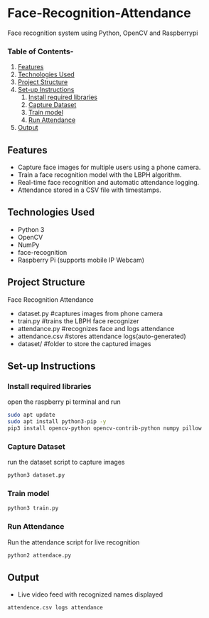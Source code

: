 # Face-Recognition-Attendance
Face recognition system using Python, OpenCV and Raspberrypi
### Table of Contents-
1. [Features](#features)
2. [Technologies Used](#technologies-used)
3. [Project Structure](#project-structure)
4. [Set-up Instructions](#set-up-instructions)
     1. [Install required libraries](#install-required-libraries)
     2. [Capture Dataset](#capture-dataset)
     3. [Train model](#train-model)
     4. [Run Attendance](#run-attendance)
5. [Output](#output)
## Features
* Capture face images for multiple users using a phone camera.
* Train a face recognition model with the LBPH algorithm.
* Real-time face recognition and automatic attendance logging.
* Attendance stored in a CSV file with timestamps.
## Technologies Used
* Python 3
* OpenCV
* NumPy
* face-recognition
* Raspberry Pi (supports mobile IP Webcam)
## Project Structure
Face Recognition Attendance

* dataset.py        #captures images from phone camera
* train.py          #trains the LBPH face recognizer
* attendance.py     #recognizes face and logs attendance
* attendance.csv    #stores attendance logs(auto-generated)
* dataset/          #folder to store the captured images
## Set-up Instructions
### Install required libraries
open the raspberry pi terminal and run
```bash
sudo apt update
sudo apt install python3-pip -y
pip3 install opencv-python opencv-contrib-python numpy pillow
```
### Capture Dataset
run the dataset script to capture images
```bash
python3 dataset.py
```
### Train model
```bash
python3 train.py
```
### Run Attendance
Run the attendance script for live recognition
```bash
python2 attendace.py
```
## Output
* Live video feed with recognized names displayed
```bash
attendence.csv logs attendance
```






